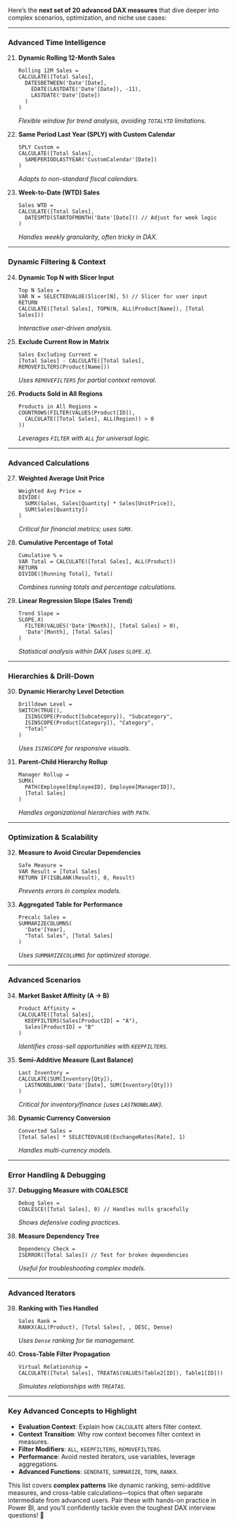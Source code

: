 Here’s the **next set of 20 advanced DAX measures** that dive deeper into complex scenarios, optimization, and niche use cases:

---

### **Advanced Time Intelligence**
21. **Dynamic Rolling 12-Month Sales**  
    ```DAX
    Rolling 12M Sales = 
    CALCULATE([Total Sales], 
      DATESBETWEEN('Date'[Date], 
        EDATE(LASTDATE('Date'[Date]), -11), 
        LASTDATE('Date'[Date])
      )
    )
    ```
    *Flexible window for trend analysis, avoiding `TOTALYTD` limitations.*

22. **Same Period Last Year (SPLY) with Custom Calendar**  
    ```DAX
    SPLY Custom = 
    CALCULATE([Total Sales], 
      SAMEPERIODLASTYEAR('CustomCalendar'[Date])
    )
    ```
    *Adapts to non-standard fiscal calendars.*

23. **Week-to-Date (WTD) Sales**  
    ```DAX
    Sales WTD = 
    CALCULATE([Total Sales], 
      DATESMTD(STARTOFMONTH('Date'[Date])) // Adjust for week logic
    )
    ```
    *Handles weekly granularity, often tricky in DAX.*

---

### **Dynamic Filtering & Context**
24. **Dynamic Top N with Slicer Input**  
    ```DAX
    Top N Sales = 
    VAR N = SELECTEDVALUE(Slicer[N], 5) // Slicer for user input
    RETURN
    CALCULATE([Total Sales], TOPN(N, ALL(Product[Name]), [Total Sales]))
    ```
    *Interactive user-driven analysis.*

25. **Exclude Current Row in Matrix**  
    ```DAX
    Sales Excluding Current = 
    [Total Sales] - CALCULATE([Total Sales], REMOVEFILTERS(Product[Name]))
    ```
    *Uses `REMOVEFILTERS` for partial context removal.*

26. **Products Sold in All Regions**  
    ```DAX
    Products in All Regions = 
    COUNTROWS(FILTER(VALUES(Product[ID]), 
      CALCULATE([Total Sales], ALL(Region)) > 0
    ))
    ```
    *Leverages `FILTER` with `ALL` for universal logic.*

---

### **Advanced Calculations**
27. **Weighted Average Unit Price**  
    ```DAX
    Weighted Avg Price = 
    DIVIDE(
      SUMX(Sales, Sales[Quantity] * Sales[UnitPrice]),
      SUM(Sales[Quantity])
    )
    ```
    *Critical for financial metrics; uses `SUMX`.*

28. **Cumulative Percentage of Total**  
    ```DAX
    Cumulative % = 
    VAR Total = CALCULATE([Total Sales], ALL(Product))
    RETURN
    DIVIDE([Running Total], Total)
    ```
    *Combines running totals and percentage calculations.*

29. **Linear Regression Slope (Sales Trend)**  
    ```DAX
    Trend Slope = 
    SLOPE.X(
      FILTER(VALUES('Date'[Month]), [Total Sales] > 0),
      'Date'[Month], [Total Sales]
    )
    ```
    *Statistical analysis within DAX (uses `SLOPE.X`).*

---

### **Hierarchies & Drill-Down**
30. **Dynamic Hierarchy Level Detection**  
    ```DAX
    Drilldown Level = 
    SWITCH(TRUE(),
      ISINSCOPE(Product[Subcategory]), "Subcategory",
      ISINSCOPE(Product[Category]), "Category",
      "Total"
    )
    ```
    *Uses `ISINSCOPE` for responsive visuals.*

31. **Parent-Child Hierarchy Rollup**  
    ```DAX
    Manager Rollup = 
    SUMX(
      PATH(Employee[EmployeeID], Employee[ManagerID]),
      [Total Sales]
    )
    ```
    *Handles organizational hierarchies with `PATH`.*

---

### **Optimization & Scalability**
32. **Measure to Avoid Circular Dependencies**  
    ```DAX
    Safe Measure = 
    VAR Result = [Total Sales]
    RETURN IF(ISBLANK(Result), 0, Result)
    ```
    *Prevents errors in complex models.*

33. **Aggregated Table for Performance**  
    ```DAX
    Precalc Sales = 
    SUMMARIZECOLUMNS(
      'Date'[Year],
      "Total Sales", [Total Sales]
    )
    ```
    *Uses `SUMMARIZECOLUMNS` for optimized storage.*

---

### **Advanced Scenarios**
34. **Market Basket Affinity (A → B)**  
    ```DAX
    Product Affinity = 
    CALCULATE([Total Sales], 
      KEEPFILTERS(Sales[ProductID] = "A"),
      Sales[ProductID] = "B"
    )
    ```
    *Identifies cross-sell opportunities with `KEEPFILTERS`.*

35. **Semi-Additive Measure (Last Balance)**  
    ```DAX
    Last Inventory = 
    CALCULATE(SUM(Inventory[Qty]), 
      LASTNONBLANK('Date'[Date], SUM(Inventory[Qty]))
    )
    ```
    *Critical for inventory/finance (uses `LASTNONBLANK`).*

36. **Dynamic Currency Conversion**  
    ```DAX
    Converted Sales = 
    [Total Sales] * SELECTEDVALUE(ExchangeRates[Rate], 1)
    ```
    *Handles multi-currency models.*

---

### **Error Handling & Debugging**
37. **Debugging Measure with COALESCE**  
    ```DAX
    Debug Sales = 
    COALESCE([Total Sales], 0) // Handles nulls gracefully
    ```
    *Shows defensive coding practices.*

38. **Measure Dependency Tree**  
    ```DAX
    Dependency Check = 
    ISERROR([Total Sales]) // Test for broken dependencies
    ```
    *Useful for troubleshooting complex models.*

---

### **Advanced Iterators**
39. **Ranking with Ties Handled**  
    ```DAX
    Sales Rank = 
    RANKX(ALL(Product), [Total Sales], , DESC, Dense)
    ```
    *Uses `Dense` ranking for tie management.*

40. **Cross-Table Filter Propagation**  
    ```DAX
    Virtual Relationship = 
    CALCULATE([Total Sales], TREATAS(VALUES(Table2[ID]), Table1[ID]))
    ```
    *Simulates relationships with `TREATAS`.*

---

### **Key Advanced Concepts to Highlight**
- **Evaluation Context**: Explain how `CALCULATE` alters filter context.
- **Context Transition**: Why row context becomes filter context in measures.
- **Filter Modifiers**: `ALL`, `KEEPFILTERS`, `REMOVEFILTERS`.
- **Performance**: Avoid nested iterators, use variables, leverage aggregations.
- **Advanced Functions**: `GENERATE`, `SUMMARIZE`, `TOPN`, `RANKX`.

This list covers **complex patterns** like dynamic ranking, semi-additive measures, and cross-table calculations—topics that often separate intermediate from advanced users. Pair these with hands-on practice in Power BI, and you’ll confidently tackle even the toughest DAX interview questions! 🚀
